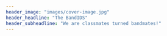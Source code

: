 ```yaml
---
header_image: "images/cover-image.jpg"
header_headline: "The BandIDS"
header_subheadline: "We are classmates turned bandmates!"
---
```

